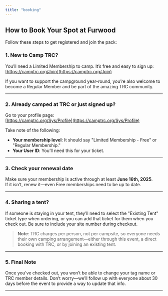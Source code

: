 ```yaml
---
title: "booking"
---
```


## How to Book Your Spot at Furwood

Follow these steps to get registered and join the pack:

### 1. New to Camp TRC?
You’ll need a Limited Membership to camp. It’s free and easy to sign up:  
[https://camptrc.org/Join](https://camptrc.org/Join)

If you want to support the campground year-round, you’re also welcome to become a Regular Member and be part of the amazing TRC community.

---

### 2. Already camped at TRC or just signed up?
Go to your profile page:  
[https://camptrc.org/Sys/Profile](https://camptrc.org/Sys/Profile)

Take note of the following:
- **Your membership level**: It should say "Limited Membership - Free" or "Regular Membership."
- **Your User ID**: You’ll need this for your ticket.

---

### 3. Check your renewal date
Make sure your membership is active through at least **June 16th, 2025**.  
If it isn’t, renew it—even Free memberships need to be up to date.

---

### 4. Sharing a tent?
If someone is staying in your tent, they’ll need to select the "Existing Tent" ticket type when ordering, or you can add that ticket for them when you check out. Be sure to include your site number during checkout.

> **Note**: TRC charges per person, not per campsite, so everyone needs their own camping arrangement—either through this event, a direct booking with TRC, or by joining an existing tent.

---

### 5. Final Note
Once you’ve checked out, you won’t be able to change your tag name or TRC member details. Don’t worry—we’ll follow up with everyone about 30 days before the event to provide a way to update that info.

---